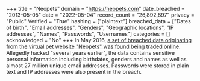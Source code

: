 +++
title = "Neopets"
domain = "https://neopets.com"
date_breached = "2013-05-05"
date = "2022-05-04"
record_count = "26,892,897"
privacy = "Public"
Verified = "True"
hashing = ["plaintext"]
breached_data = ["Dates of birth", "Email addresses", "Genders", "Geographic locations", "IP addresses", "Names", "Passwords", "Usernames"]
categories = []
acknowledged = "No"
+++
In May 2016, <a href="http://motherboard.vice.com/read/neopets-hack-another-day-another-hack-tens-of-millions-of-neopets-accounts" target="_blank" rel="noopener">a set of breached data originating from the virtual pet website &quot;Neopets&quot; was found being traded online</a>. Allegedly hacked &quot;several years earlier&quot;, the data contains sensitive personal information including birthdates, genders and names as well as almost 27 million unique email addresses. Passwords were stored in plain text and IP addresses were also present in the breach.
